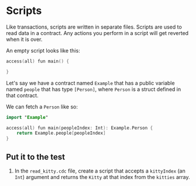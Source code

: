 # Scripts

Like transactions, scripts are written in separate files. Scripts are used to read data in a contract. Any actions you perform in a script will get reverted when it is over.

An empty script looks like this:

```swift
access(all) fun main() {

}
```

Let's say we have a contract named `Example` that has a public variable named `people` that has type `[Person]`, where `Person` is a struct defined in that contract.

We can fetch a `Person` like so:

```swift
import "Example"

access(all) fun main(peopleIndex: Int): Example.Person {
    return Example.people[peopleIndex]
}
```

## Put it to the test

1. In the `read_kitty.cdc` file, create a script that accepts a `kittyIndex` (an `Int`) argument and returns the `Kitty` at that index from the `kitties` array.
